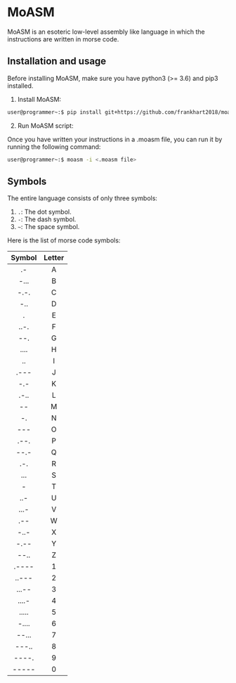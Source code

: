 # MoASM

MoASM is an esoteric low-level assembly like language in which the instructions are written in morse code.

## Installation and usage

Before installing MoASM, make sure you have python3 (>= 3.6) and pip3 installed.

1. Install MoASM:

```bash
user@programmer~:$ pip install git+https://github.com/frankhart2018/moasm.git
```

2. Run MoASM script:

Once you have written your instructions in a .moasm file, you can run it by running the following command:

```bash
user@programmer~:$ moasm -i <.moasm file>
```

## Symbols

The entire language consists of only three symbols:

1. `.`: The dot symbol.
2. `-`: The dash symbol.
3. `~`: The space symbol.

Here is the list of morse code symbols:

| Symbol | Letter |
|:------:|:------:|
|   .-   |    A   |
|  -...  |    B   |
|  -.-.  |    C   |
|   -..  |    D   |
|    .   |    E   |
|  ..-.  |    F   |
|   --.  |    G   |
|  ....  |    H   |
|   ..   |    I   |
|  .---  |    J   |
|   -.-  |    K   |
|  .-..  |    L   |
|   --   |    M   |
|   -.   |    N   |
|   ---  |    O   |
|  .--.  |    P   |
|  --.-  |    Q   |
|   .-.  |    R   |
|   ...  |    S   |
|    -   |    T   |
|   ..-  |    U   |
|  ...-  |    V   |
|   .--  |    W   |
|  -..-  |    X   |
|  -.--  |    Y   |
|  --..  |    Z   |
|  .---- |    1   |
|  ..--- |    2   |
|  ...-- |    3   |
|  ....- |    4   |
|  ..... |    5   |
|  -.... |    6   |
|  --... |    7   |
|  ---.. |    8   |
|  ----. |    9   |
|  ----- |    0   |